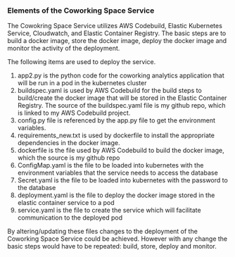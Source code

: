 ### Elements of the Coworking Space Service 

The Cowokring Space Service utilizes AWS Codebuild, Elastic Kubernetes Service, Cloudwatch, and Elastic Container Registry. The basic steps are to build a docker image, store the docker image, deploy the docker image and monitor the activity of the deployment.

The following items are used to deploy the service.
1. app2.py is the python code for the coworking analytics application that will be run in a pod in the kubernetes cluster
2. buildspec.yaml is used by AWS Codebuild for the build steps to build/create the docker image that will be stored in the Elastic Container Registry. The source of the buildspec.yaml file is my github repo, which is linked to my AWS Codebuild project.
3. config.py file is referenced by the app.py file to get the environment variables.
4. requirements_new.txt is used by dockerfile to install the appropriate dependencies in the docker image.
5. dockerfile is the file used by AWS Codebuild to build the docker image, which the source is my github repo
6. ConfigMap.yaml is the file to be loaded into kubernetes with the environment variables that the service needs to access the database
7. Secret.yaml is the file to be loaded into kubernetes with the password to the database
8. deployment.yaml is the file to deploy the docker image stored in the elastic container service to a pod
9. service.yaml is the file to create the service which will facilitate communication to the deployed pod

By altering/updating these files changes to the deployment of the Coworking Space Service could be achieved. However with any change the basic steps would have to be repeated: build, store, deploy and monitor.

